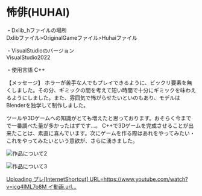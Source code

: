 # 怖俳(HUHAI)
・Dxlib_hファイルの場所  
Dxlibファイル>OriginalGameファイル>Huhaiファイル

・VisualStudioのバージョン  
VisualStudio2022

・使用言語
C++  

【メッセージ】
ホラーが苦手な人でもプレイできるように、ビックリ要素を無くしました。その分、ギミックの間を考えて短い時間で十分にギミックを味わえるようにしました。また、雰囲気で怖がらせたいといのもあり、モデルはBlenderを独学して制作しました。

ツールや3Dゲームへの知識がとても増えたと思っております。おそらく今までで一番調べた量が多かったはずです...。
C++で3Dゲームを完成させることが出来たことは、素直に喜んでいます。次にゲームを作る際はあれをやってみたい・これをやってみたいという意欲が、さらに湧きました。


![作品について2](https://github.com/SyuLin1167/Huhai/assets/109124188/f5b09457-6be2-4c64-b4c5-57339bed5940)

![作品について3](https://github.com/SyuLin1167/Huhai/assets/109124188/f290bd97-2d15-4f4b-87b3-96632e8a9e3b)

[Uploading プレ[InternetShortcut]
URL=https://www.youtube.com/watch?v=icg4IML7o8M
イ動画.url…]()

